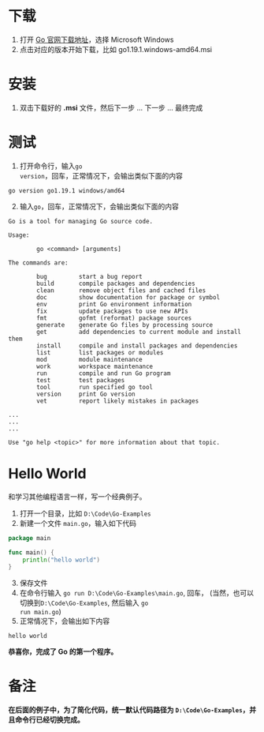 # 下载
1. 打开 [Go 官网下载地址](https://go.dev/dl/)，选择 Microsoft Windows
2. 点击对应的版本开始下载，比如 go1.19.1.windows-amd64.msi

# 安装
1. 双击下载好的 **.msi** 文件，然后下一步 ... 下一步 ... 最终完成

# 测试
1. 打开命令行，输入<code>go version</code>，回车，正常情况下，会输出类似下面的内容
```shell
go version go1.19.1 windows/amd64
```
2. 输入<code>go</code>，回车，正常情况下，会输出类似下面的内容
```shell
Go is a tool for managing Go source code.

Usage:

        go <command> [arguments]

The commands are:

        bug         start a bug report
        build       compile packages and dependencies
        clean       remove object files and cached files
        doc         show documentation for package or symbol
        env         print Go environment information
        fix         update packages to use new APIs
        fmt         gofmt (reformat) package sources
        generate    generate Go files by processing source
        get         add dependencies to current module and install them
        install     compile and install packages and dependencies
        list        list packages or modules
        mod         module maintenance
        work        workspace maintenance
        run         compile and run Go program
        test        test packages
        tool        run specified go tool
        version     print Go version
        vet         report likely mistakes in packages

...
...
...

Use "go help <topic>" for more information about that topic.
```

# Hello World
和学习其他编程语言一样，写一个经典例子。

1. 打开一个目录，比如 <code>D:\Code\Go-Examples</code>
2. 新建一个文件 <code>main.go</code>，输入如下代码
```go
package main

func main() {
	println("hello world")
}
```
3. 保存文件
4. 在命令行输入 <code>go run D:\Code\Go-Examples\main.go</code>, 回车，
(当然，也可以切换到<code>D:\Code\Go-Examples</code>, 然后输入 <code>go run main.go</code>)
5. 正常情况下，会输出如下内容
```shell
hello world
```

**恭喜你，完成了 Go 的第一个程序。**

# 备注
**在后面的例子中，为了简化代码，统一默认代码路径为 <code>D:\Code\Go-Examples</code>，并且命令行已经切换完成。**